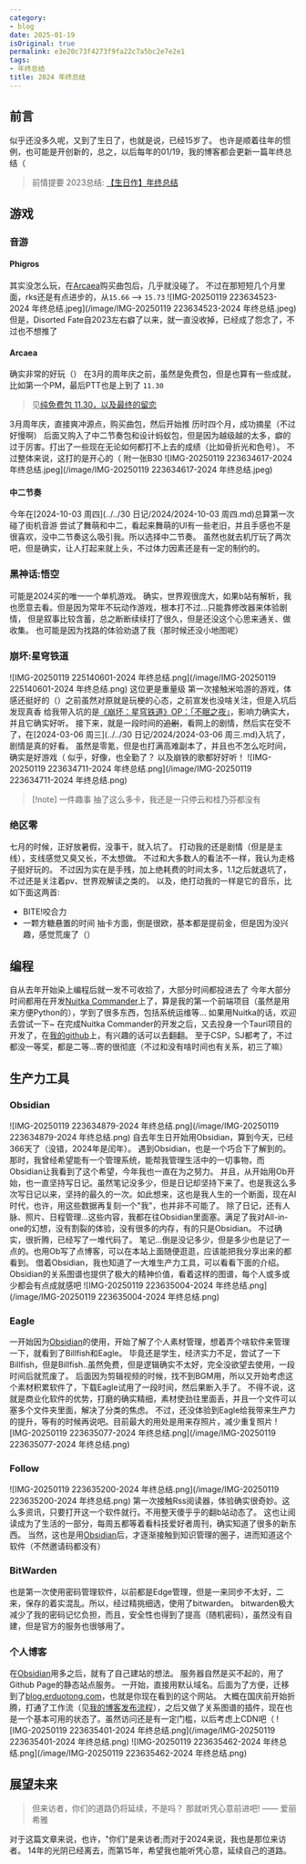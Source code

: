 ```yaml
---
category:
- blog
date: 2025-01-19
isOriginal: true
permalink: e3e20c73f4273f9fa22c7a5bc2e7e2e1
tags:
- 年终总结
title: 2024 年终总结
---
```

## 前言
似乎还没多久呢，又到了生日了，也就是说，已经15岁了。
也许是顺着往年的惯例，也可能是开创新的，总之，以后每年的01/19，我的博客都会更新一篇年终总结（
> 前情提要
> 2023总结: [【生日作】年终总结](https://www.bilibili.com/video/BV13N4y1H7KV/)
## 游戏
### 音游
#### Phigros
其实没怎么玩，在[Arcaea](#Arcaea)购买曲包后，几乎就没碰了。
不过在那短短几个月里面，rks还是有点进步的，从`15.66` --> `15.73`
![IMG-20250119 223634523-2024 年终总结.jpeg](/image/IMG-20250119 223634523-2024 年终总结.jpeg)
但是，Disorted Fate自2023左右癖了以来，就一直没收掉，已经成了怨念了，不过也不想推了
#### Arcaea
确实非常的好玩（）
在3月的周年庆之前，虽然是免费包，但是也算有一些成就，比如第一个PM，最后PTT也是上到了 `11.30`
> 见[纯免费包 11.30，以及最终的留恋](https://www.bilibili.com/video/BV1aC411b7Ew/)

3月周年庆，直接爽冲源点，购买曲包，然后开始推
历时四个月，成功摘星（不过好慢啊）
后面又购入了中二节奏包和设计蚂蚁包，但是因为越级越的太多，癖的过于厉害。打出了一些现在无论如何都打不上去的成绩（比如骨折光和色号）。
不过整体来说，这打的是开心的（
附一张B30
![IMG-20250119 223634617-2024 年终总结.jpeg](/image/IMG-20250119 223634617-2024 年终总结.jpeg)
#### 中二节奏
今年在[2024-10-03 周四](../../30 日记/2024/2024-10-03 周四.md)总算第一次碰了街机音游
尝试了舞萌和中二，看起来舞萌的UI有一些老旧，并且手感也不是很喜欢，没中二节奏这么吸引我。所以选择中二节奏。
虽然也就去机厅玩了两次吧，但是确实，让人打起来就上头，不过体力因素还是有一定的制约的。
### 黑神话:悟空
可能是2024买的唯一一个单机游戏。
确实，世界观很庞大，如果b站有解析，我也愿意去看。但是因为常年不玩动作游戏，根本打不过...只能靠修改器来体验剧情， 但是叙事比较含蓄，总之断断续续打了很久，但是还没这个心思来通关、做收集。
也可能是因为找路的体验劝退了我（那时候还没小地图呢）
### 崩坏:星穹铁道
![IMG-20250119 225140601-2024 年终总结.png](/image/IMG-20250119 225140601-2024 年终总结.png)
这位更是重量级
第一次接触米哈游的游戏，体感还挺好的（）之前虽然对原就是玩梗的心态，之前宣发也没啥关注，但是入坑后发现真香
给我带入坑的是[《崩坏：星穹铁道》OP：「不眠之夜」](https://www.bilibili.com/video/BV1me411n7eu/?spm_id_from=333.337.search-card.all.click)，影响力确实大，并且它确实好听。
接下来，就是一段时间的~~追剧~~，看网上的剧情，然后实在受不了，在[2024-03-06 周三](../../30 日记/2024/2024-03-06 周三.md)入坑了，剧情是真的好看。
虽然是零氪，但是也打满高难副本了，并且也不怎么吃时间，确实是好游戏（
似乎，好像，也全勤了？
以及崩铁的歌都好好听！
![IMG-20250119 223634711-2024 年终总结.png](/image/IMG-20250119 223634711-2024 年终总结.png)

> [!note] 一件趣事
> 抽了这么多卡，我还是一只停云和桂乃芬都没有
### 绝区零
七月的时候，正好放暑假，没事干，就入坑了。
打动我的还是剧情（但是是主线），支线感觉又臭又长，不太想做。
不过和大多数人的看法不一样，我认为走格子挺好玩的。
不过因为实在是手残，加上绝耗费的时间太多，1.1之后就退坑了，不过还是关注着pv、世界观解读之类的。
以及，绝打动我的一样是它的音乐，比如下面这两首:
- BITE!咬合力
- 一颗方糖悬置的时间
抽卡方面，倒是很欧，基本都是提前金，但是因为没兴趣，感觉荒废了（）
## 编程
自从去年开始染上编程后就一发不可收拾了，大部分时间都投进去了 
今年大部分时间都用在开发[Nuitka Commander](https://nuitka-commander.github.io/)上了，算是我的第一个前端项目（虽然是用来方便Python的），学到了很多东西，包括系统运维等... 如果用Nuitka的话，欢迎去尝试一下~
在完成Nuitka Commander的开发之后，又去投身一个Tauri项目的开发了，在[我的github](https://github.com/erduotong)上，有兴趣的话可以去翻翻。
至于CSP，SJ都考了，不过都没一等奖，都是二等...寄的很彻底（不过和没有啥时间也有关系，初三了嘛）
## 生产力工具
### Obsidian
![IMG-20250119 223634879-2024 年终总结.png](/image/IMG-20250119 223634879-2024 年终总结.png)
自去年生日开始用Obsidian，算到今天，已经366天了（没错，2024年是闰年）。
遇到Obsidian，也是一个巧合下了解到的。那时，我曾经希望能有一个管理系统，能帮我管理生活中的一切事物，而Obsidian让我看到了这个希望，今年我也一直在为之努力。
并且，从开始用Ob开始，也一直坚持写日记。虽然笔记没多少，但是日记却坚持下来了。也是我这么多次写日记以来，坚持的最久的一次。如此想来，这也是我人生的一个断面，现在AI时代，也许，用这些数据再复刻一个"我"，也并非不可能了。
除了日记，还有人脉、照片、日程管理...这些内容，我都在往Obsidian里面塞。满足了我对All-in-one的幻想，没有割裂的体验，没有很多的内存，有的只是Obsidian。
不过确实，很折腾，已经写了一堆代码了。
笔记...倒是没记多少，但是多少也是记了一点的。也用Ob写了点博客，可以在本站上面随便逛逛，应该能把我分享出来的都看到。
借着Obsidian，我也知道了一大堆生产力工具，可以看看下面的介绍。
Obsidian的关系图谱也提供了极大的精神价值，看着这样的图谱，每个人或多或少都会有点成就感吧
![IMG-20250119 223635004-2024 年终总结.png](/image/IMG-20250119 223635004-2024 年终总结.png)
### Eagle
一开始因为[Obsidian](#Obsidian)的使用，开始了解了个人素材管理，想着弄个啥软件来管理一下，就看到了Billfish和Eagle。
毕竟还是学生，经济实力不足，尝试了一下Billfish，但是Billfish..虽然免费，但是逻辑确实不太好，完全没欲望去使用，一段时间后就荒废了。
后面因为剪辑视频的时候，找不到BGM用，所以又开始考虑这个素材积累软件了，下载Eagle试用了一段时间，然后果断入手了。
不得不说，这就是商业化软件的优势，打磨的确实精细，素材使劲往里面丢，并且一个文件可以塞多个文件夹里面，解决了分类的焦虑。
不过，还没体验到Eagle给我带来生产力的提升，等有的时候再说吧。目前最大的用处是用来存照片，减少重复照片
![IMG-20250119 223635077-2024 年终总结.png](/image/IMG-20250119 223635077-2024 年终总结.png)
### Follow
![IMG-20250119 223635200-2024 年终总结.png](/image/IMG-20250119 223635200-2024 年终总结.png)
第一次接触Rss阅读器，体验确实很奇妙。这么多资讯，只要打开这一个软件就行。不用整天傻乎乎的翻b站动态了。
这也让阅读成为了生活的一部分，每周五都等着看科技爱好者周刊，确实知道了很多的新东西。
当然，这也是用[Obsidian](#Obsidian)后，才逐渐接触到知识管理的圈子，进而知道这个软件（不然邀请码都没有）
### BitWarden
也是第一次使用密码管理软件，以前都是Edge管理，但是一来同步不太好，二来，保存的着实混乱。所以，经过精挑细选，使用了bitwarden。
bitwarden极大减少了我的密码记忆负担，而且，安全性也得到了提高（随机密码），虽然没有自建，但是官方的服务也很够用了。

### 个人博客
在[Obsidian](#Obsidian)用多之后，就有了自己建站的想法。
服务器自然是买不起的，用了Github Page的静态站点服务。
一开始，直接用默认域名。后面为了方便，迁移到了[blog.erduotong.com](https://blog.erduotong.com)，也就是你现在看到的这个网站。
大概在国庆前开始折腾，打通了工作流（见[我的博客发布流程](../博客折腾记录/我的博客发布流程.md)），之后又做了关系图谱的插件，现在也是一个基本可用的状态了。虽然访问还是有一定门槛，以后考虑上CDN吧（
![IMG-20250119 223635401-2024 年终总结.png](/image/IMG-20250119 223635401-2024 年终总结.png)
![IMG-20250119 223635462-2024 年终总结.png](/image/IMG-20250119 223635462-2024 年终总结.png)

## 展望未来
> 但来访者，你们的道路仍将延续，不是吗？
> 那就听凭心意前进吧!
> —— 爱丽希雅

对于这篇文章来说，也许，"你们"是来访者;而对于2024来说，我也是那位来访者。
14年的光阴已经离去，而第15年，希望我也能听凭心意，延续自己的道路。

